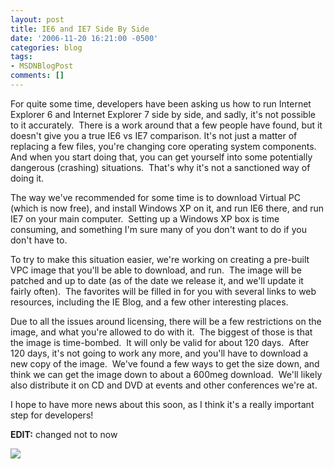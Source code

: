 ```yaml
---
layout: post
title: IE6 and IE7 Side By Side
date: '2006-11-20 16:21:00 -0500'
categories: blog
tags:
- MSDNBlogPost
comments: []
---
```


For quite some time, developers have been asking us how to run Internet Explorer 6 and Internet Explorer 7 side by side, and sadly, it's not possible to it accurately.&nbsp; There is a work around that a few people have found, but it doesn't give you a true IE6 vs IE7 comparison. It's not just a matter of replacing a few files, you're changing core operating system components.&nbsp; And when you start doing that, you can get yourself into some potentially dangerous (crashing) situations.&nbsp; That's why it's not a sanctioned way of doing it.

The way we've recommended for some time is to download Virtual PC (which is now free), and install Windows XP on it, and run IE6 there, and run IE7 on your main computer.&nbsp; Setting up a Windows XP box is time consuming, and something I'm sure many of you don't want to do if you don't have to.&nbsp; 

To try to make this situation easier, we're working on creating a pre-built VPC image that you'll be able to download, and run.&nbsp; The image will be patched and up to date (as of the date we release it, and we'll update it fairly often).&nbsp; The favorites will be filled in for you with several links to web resources, including the IE Blog, and a few other interesting places.

Due to all the issues around licensing, there will be a few restrictions on the image, and what you're allowed to do with it.&nbsp; The biggest of those is that the image is time-bombed.&nbsp; It will only be valid for about 120 days.&nbsp; After 120 days, it's not going to work any more, and you'll have to download a new copy of the image.&nbsp; We've found a few ways to get the size down, and think we can get the image down to about a 600meg download.&nbsp; We'll likely also distribute it on CD and DVD at events and other conferences we're at.

I hope to have more news about this soon, as I think it's a really important step for developers!

**EDIT:** changed not to now

![](http://blogs.msdn.com/aggbug.aspx?PostID=1110680)